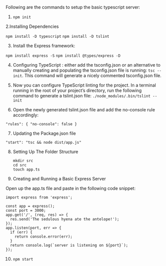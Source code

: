 Following are the commands to setup the basic typescript server: 

1. `npm init`

2.Installing Dependencies

`npm install -D typescript`
`npm install -D tslint`

3. Install the Express framework:

`npm install express -S`
`npm install @types/express -D`

4. Configuring TypeScript : either add the tsconfig.json or an alternative to manually creating and populating the
   tsconfig.json file is running: `tsc --init`. This command will generate a nicely commented tsconfig.json file.

5. Now you can configure TypeScript linting for the project. In a terminal running in the
   root of your project’s directory, run the following command to generate a tslint.json file:
   `./node_modules/.bin/tslint --init`

6. Open the newly generated tslint.json file and add the no-console rule accordingly:

`"rules": { "no-console": false }`

7. Updating the Package.json file

`"start": "tsc && node dist/app.js"`

8. Setting Up The Folder Structure

   ```
   mkdir src
   cd src
   touch app.ts
   ```

9. Creating and Running a Basic Express Server

Open up the app.ts file and paste in the following code snippet:

```
import express from 'express';

const app = express();
const port = 3000;
app.get('/', (req, res) => {
  res.send('The sedulous hyena ate the antelope!');
});
app.listen(port, err => {
  if (err) {
    return console.error(err);
  }
  return console.log(`server is listening on ${port}`);
});

```

10. `npm start`
